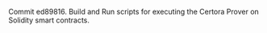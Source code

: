 Commit ed89816.                    Build and Run scripts for executing the Certora Prover on Solidity smart contracts.